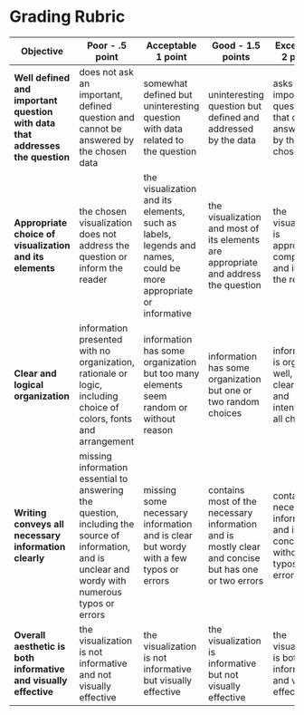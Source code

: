 # Grading Rubric

| **Objective** |Poor - .5 point | Acceptable 1 point | Good - 1.5 points  | Excellent - 2 points | Points |
| ------------- | ------------- | ------------ | --------------- | -------- | ---------- |
| **Well defined and important question with data that addresses the question** | does not ask an important, defined question and cannot be answered by the chosen data | somewhat defined but uninteresting question with data related to the question | uninteresting question but defined and addressed by the data | asks an important question that can be answered by the chosen data | 
| **Appropriate choice of visualization and its elements** | the chosen visualization does not address the question or inform the reader | the visualization and its elements, such as labels, legends and names, could be more appropriate or informative | the visualization and most of its elements are appropriate and address the question | the visualization is appropriate, complete and informs the reader |
| **Clear and logical organization** | information presented with no organization, rationale or logic, including choice of colors, fonts and arrangement | information has some organization but too many elements seem random or without reason | information has some organization but one or two random choices | information is organized well, with a clear logic and intention for all choices |
| **Writing conveys all necessary information clearly** | missing information essential to answering the question, including the source of information, and is unclear and wordy with numerous typos or errors | missing some necessary information and is clear but wordy with a few typos or errors | contains most of the necessary information and is mostly clear and concise but has one or two errors | contains all necessary information and is clear, concise without typos or errors |
|**Overall aesthetic is both informative and visually effective** | the visualization is not informative and not visually effective |the visualization is not informative but visually effective | the visualization is informative but not visually effective | the visualization is both informative and visually effective 
